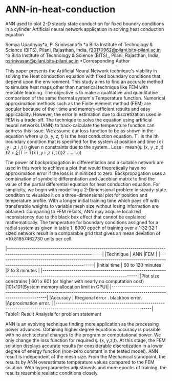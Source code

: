 # ANN-in-heat-conduction
ANN used to plot 2-D steady state conduction for fixed boundry conditions in a cylinder
Artificial neural network application in solving heat conduction equation


Somya Upadhyay*a, P. Srinivsanb^b
*a Birla Institute of Technology & Science (BITS), Pilani, Rajasthan, India, f20170962@pilani.bits-pilani.ac.in
^b Birla Institute of Technology & Science (BITS),, Pilani, Rajasthan, India, psrinivasan@pilani.bits-pilani.ac.in
*Corresponding Author
 
This paper presents the Artificial Neural Network technique's viability in solving the Heat conduction equation with fixed boundary conditions that depend upon the environment. This study aims to find an accurate method to simulate heat maps other than numerical technique like FEM with reusable learning. The objective is to make a qualitative and quantitative comparison of the same thermal system's Temperature function. Numerical approximation methods such as the Finite element method (FEM) are popular because of their time and memory-efficient results and easy applicability. However, the error in estimation due to discretization used in FEM is a trade-off. The technique to solve the equation using artificial neural networks (ANN) to back-calculate the temperature function can address this issue. We assume our loss function to be as shown in the equation where ψ (x, y, z, t) is the heat conduction equation. T i is the ith boundary condition that is specified for the system at position and time (x i ,y i ,z i ,t i) given n constraints due to the system..
Loss= mean{ψ (x, y ,z ,t) }2 + ∑{T i- T(x i ,y i ,z i ,t i)}2  ……..(i)                                          

The power of backpropagation in differentiation and a suitable network are used in this work to  achieve a plot that would theoretically have no approximation error if the loss is minimized to zero. Backpropagation uses a combination of symbolic differentiation and Jacobian matrix to find the value of the partial differential equation for heat conduction equation. For simplicity, we begin with modelling a 2-Dimensional problem in steady-state condition to visualize it on a three-dimensional plot for position and temperature profile.
With a longer initial training time which pays off with transferable weights to variable mesh size without losing information are obtained. Comparing to FEM results, ANN may acquire localized inconsistency due to the black box effect that cannot be explained mathematically. The temperature for boundary conditions assigned for a radial system as given in table 1.  8000 epoch of training over a 1:32:32:1 sized network result in a comparable grid that gives an mean deviation of ±10.81857462730 units per cell. 

|----------------------------------------------------------------------------------------------------------------------------|
|Technique   	        | ANN                                                 	|FEM                                           |
|----------------------------------------------------------------------------------------------------------------------------|
|Initial time	        | 60 to 120 minutes	                                    |2 to 3 minutes                                |
|----------------------------------------------------------------------------------------------------------------------------|
|Plot size constrains | 601 x 601 (or higher with nearly no computation cost) |101x101(System memory allocation limit in GPU)|
|----------------------------------------------------------------------------------------------------------------------------|
|Accuracy           	| Rregional error . blackbox error.                     |Approximation error.                          |
|----------------------------------------------------------------------------------------------------------------------------|
                            Table1: Result Analysis for problem statement
                            
ANN is an evolving technique finding more application as the processing power advances. Obtaining higher degree equations accuracy is possible with no architectural changes to the program or computational power. We only change the loss function for required ψ (x, y,z,t). At this stage, the FEM solution displays accurate results for considerable discretization in a lower degree of energy function (non-zero constant in the tested model). ANN result is independent of the mesh size. From the Mechanical standpoint, the results by ANN overestimate temperature values compared to the FEM solution. With hyperparameter adjustments and more epochs of training, the results resemble realistic conditions closely.
